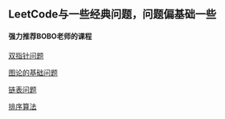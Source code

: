 ## LeetCode与一些经典问题，问题偏基础一些

#### 强力推荐BOBO老师的课程

[双指针问题](DoublePointer)  

[图论的基础问题](Graph)  

[链表问题](LinkedList)  

[排序算法](Sort)

